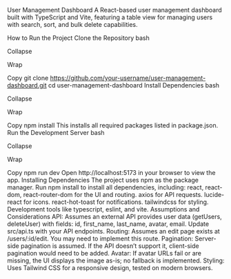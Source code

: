User Management Dashboard
A React-based user management dashboard built with TypeScript and Vite, featuring a table view for managing users with search, sort, and bulk delete capabilities.

How to Run the Project
Clone the Repository
bash

Collapse

Wrap

Copy
git clone https://github.com/your-username/user-management-dashboard.git
cd user-management-dashboard
Install Dependencies
bash

Collapse

Wrap

Copy
npm install
This installs all required packages listed in package.json.
Run the Development Server
bash

Collapse

Wrap

Copy
npm run dev
Open http://localhost:5173 in your browser to view the app.
Installing Dependencies
The project uses npm as the package manager.
Run npm install to install all dependencies, including:
react, react-dom, react-router-dom for the UI and routing.
axios for API requests.
lucide-react for icons.
react-hot-toast for notifications.
tailwindcss for styling.
Development tools like typescript, eslint, and vite.
Assumptions and Considerations
API: Assumes an external API provides user data (getUsers, deleteUser) with fields: id, first_name, last_name, avatar, email. Update src/api.ts with your API endpoints.
Routing: Assumes an edit page exists at /users/:id/edit. You may need to implement this route.
Pagination: Server-side pagination is assumed. If the API doesn’t support it, client-side pagination would need to be added.
Avatar: If avatar URLs fail or are missing, the UI displays the image as-is; no fallback is implemented.
Styling: Uses Tailwind CSS for a responsive design, tested on modern browsers.
